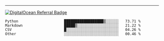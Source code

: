 ---
[![DigitalOcean Referral Badge](https://web-platforms.sfo2.digitaloceanspaces.com/WWW/Badge%203.svg)](https://www.digitalocean.com/?refcode=37fa54d82492&utm_campaign=Referral_Invite&utm_medium=Referral_Program&utm_source=badge)

<!--START_SECTION:waka-->

```text
Python                     ██████████████████▒░░░░░░   73.71 %
Markdown                   █████▒░░░░░░░░░░░░░░░░░░░   21.22 %
CSV                        █░░░░░░░░░░░░░░░░░░░░░░░░   04.26 %
Other                      ░░░░░░░░░░░░░░░░░░░░░░░░░   00.46 %
```

<!--END_SECTION:waka-->


[linkedin]: https://www.linkedin.com/in/mohamed-elh/

